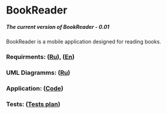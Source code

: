 # BookReader
##### The current version of BookReader - 0.01
BookReader is a mobile application designed for reading books.
### Requirments: ([Ru](https://github.com/DaniilPshenichny/BookReader/blob/master/docs/ProjectDocumentation/SRS(RU).md)), ([En](https://github.com/DaniilPshenichny/BookReader/blob/master/docs/ProjectDocumentation/SRS(EN).md))
### UML Diagramms: ([Ru](https://github.com/DaniilPshenichny/BookReader/tree/master/docs/Diagramms))
### Application: ([Code](https://github.com/DaniilPshenichny/BookReader/tree/master/docs/Programmcode/BookReader))
### Tests: ([Tests plan](https://github.com/DaniilPshenichny/BookReader/blob/master/docs/Tests/test-plan.md)) 
